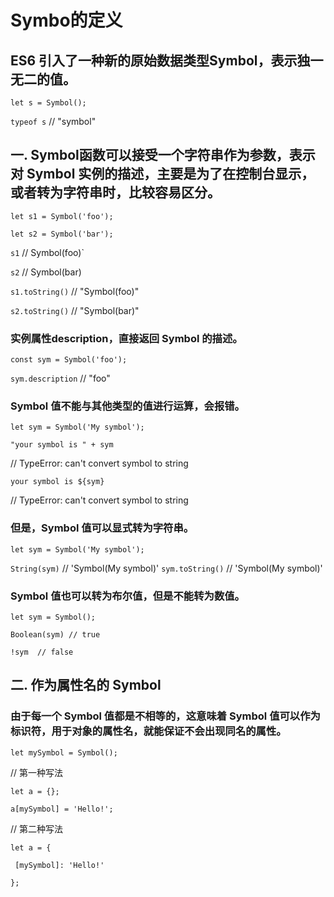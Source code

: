 # Symbo的定义
## ES6 引入了一种新的原始数据类型Symbol，表示独一无二的值。

`let s = Symbol();`

`typeof s`
// "symbol"

## 一. Symbol函数可以接受一个字符串作为参数，表示对 Symbol 实例的描述，主要是为了在控制台显示，或者转为字符串时，比较容易区分。

`let s1 = Symbol('foo');`

`let s2 = Symbol('bar');`

`s1` // Symbol(foo)`

`s2` // Symbol(bar)

`s1.toString()` // "Symbol(foo)"

`s2.toString()` // "Symbol(bar)"

### 实例属性description，直接返回 Symbol 的描述。
`const sym = Symbol('foo');`

`sym.description` // "foo"



### Symbol 值不能与其他类型的值进行运算，会报错。
`let sym = Symbol('My symbol');`

`"your symbol is " + sym`

// TypeError: can't convert symbol to string

`your symbol is ${sym}`

// TypeError: can't convert symbol to string

### 但是，Symbol 值可以显式转为字符串。

`let sym = Symbol('My symbol');`

`String(sym)` // 'Symbol(My symbol)'
`sym.toString()` // 'Symbol(My symbol)'

### Symbol 值也可以转为布尔值，但是不能转为数值。

`let sym = Symbol();`

`Boolean(sym) // true`

`!sym  // false`

## 二. 作为属性名的 Symbol 
### 由于每一个 Symbol 值都是不相等的，这意味着 Symbol 值可以作为标识符，用于对象的属性名，就能保证不会出现同名的属性。

`let mySymbol = Symbol();`

// 第一种写法

`let a = {};`

`a[mySymbol] = 'Hello!';`

// 第二种写法

`let a = {`

 ` [mySymbol]: 'Hello!'`
 
`};`
